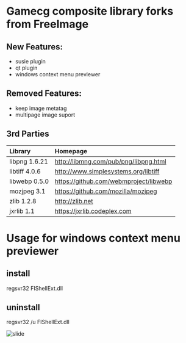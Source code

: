 # Gamecg composite library forks from FreeImage

## New Features:
* susie plugin
* qt plugin
* windows context menu previewer

## Removed Features:
* keep image metatag
* multipage image suport

## 3rd Parties
|Library|Homepage|
|:---|:---|
|libpng 1.6.21|http://libmng.com/pub/png/libpng.html|
|libtiff 4.0.6|http://www.simplesystems.org/libtiff|
|libwebp 0.5.0|https://github.com/webmproject/libwebp|
|mozjpeg 3.1|https://github.com/mozilla/mozjpeg|
|zlib 1.2.8|http://zlib.net|
|jxrlib 1.1|https://jxrlib.codeplex.com|

# Usage for windows context menu previewer
## install
regsvr32 FIShellExt.dll

## uninstall
regsvr32 /u FIShellExt.dll

![slide](http://paste.ubuntu.org.cn/i2993582.png)
